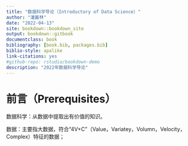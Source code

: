 ```yaml
--- 
title: "数据科学导论（Introductory of Data Science）"
author: "潘蓄林"
date: "2022-04-13"
site: bookdown::bookdown_site
output: bookdown::gitbook
documentclass: book
bibliography: [book.bib, packages.bib]
biblio-style: apalike
link-citations: yes
#github-repo: rstudio/bookdown-demo
description: "2022年数据科学导论"
---
```


# 前言（Prerequisites）

数据科学：从数据中提取出有价值的知识。

数据：主要指大数据，符合“4V+C”（Value，Variatey，Volumn，Velocity，Complex）特征的数据；


